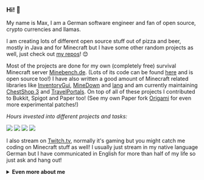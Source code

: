 ### Hi! 👋

My name is Max, I am a German software engineer and fan of open source, crypto currencies and llamas.

I am creating lots of different open source stuff out of pizza and beer, mostly in Java and for Minecraft but I have some other random projects as well, just check out [my repos](https://github.com/Phoenix616?tab=repositories)! 😊

Most of the projects are done for my own (completely free) survival Minecraft server [Minebench.de](https://minebench.phoenix616.dev). (Lots of its code can be found [here](https://github.com/Minebench) and is open source too!) I have also written a good amount of Minecraft related libraries like [InventoryGui](https://github.com/Phoenix616/InventoryGui), [MineDown](https://github.com/Phoenix616/MineDown) and [lang](https://github.com/Phoenix616/lang) and am currently maintaining [ChestShop 3](https://github.com/ChestShop-authors/ChestShop-3) and [TravelPortals](https://github.com/cppchriscpp/TravelPortals). On top of all of these projects I contributed to Bukkit, Spigot and Paper too! (See my own Paper fork [Origami](https://github.com/Minebench/Origami/) for even more experimental patches!)

*Hours invested into different projects and tasks:*

![](https://badges.phoenix616.dev/Minebench.svg) ![](https://badges.phoenix616.dev/SpigotStaffing.svg) ![](https://badges.phoenix616.dev/ChestShop.svg) ![](https://badges.phoenix616.dev/Server.svg)

I also stream on [Twitch.tv](https://tmtwitch.phoenix616.dev), normally it's gaming but you might catch me coding on Minecraft stuff as well! I usually just stream in my native language German but I have communicated in English for more than half of my life so just ask and hang out!

<details>
  <summary><b>Even more about me</b></summary>

![Stats](https://github-readme-stats.vercel.app/api?username=Phoenix616&&show_icons=true&theme=gotham&count_private=true)

![Languages](https://github-readme-stats.vercel.app/api/top-langs/?username=Phoenix616&&show_icons=true&theme=gotham&count_private=true)

#### Stuff I like 👍
- 🦙 Llamas!
- 👥 Open Source
- 🔑 Crypto Currencies
- ⛏ Minecraft
- 🤖 Everything cyperpunk
- 🦄 My Little Pony: Friendship is Magic
- ♏️ Homestuck

#### Social stuff 👀   
- [Website](https://phoenix616.dev)
- [Keybase](https://keybase.phoenix616.dev)
- [Mastodon](https://mastodon.phoenix616.dev)
- [Twitter](https://twitter.phoenix616.dev)
- [Twitch](https://tmtwitch.phoenix616.dev)
- [YouTube](https://yt.phoenix616.dev)
- [SpigotMc](https://www.spigotmc.org/members/phoenix616.3651/)
- [Discord](https://phoenix616.dev/discord)

#### Money 🤑
Development costs time and almost all my work is open source! If you too believe in the massive value of open source software and want to support me directly then I would highly appreciate that!

If you want to support me then I have setup a [page](https://tip.phoenix616.dev) which shows all the different ways. Options include [GitHub sponsors](https://github.com/sponsors/Phoenix616), Paypal, Patreon and various crypto currencies!
</details>
 
